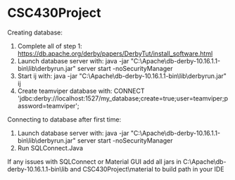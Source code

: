 # CSC430Project

Creating database:

1) Complete all of step 1: https://db.apache.org/derby/papers/DerbyTut/install_software.html
2) Launch database server with: java -jar "C:\Apache\db-derby-10.16.1.1-bin\lib\derbyrun.jar" server start -noSecurityManager
3) Start ij with: java -jar "C:\Apache\db-derby-10.16.1.1-bin\lib\derbyrun.jar" ij
4) Create teamviper database with: CONNECT 'jdbc:derby://localhost:1527/my_database;create=true;user=teamviper;password=teamviper';

Connecting to database after first time:
1) Launch database server with: java -jar "C:\Apache\db-derby-10.16.1.1-bin\lib\derbyrun.jar" server start -noSecurityManager
2) Run SQLConnect.Java

 
If any issues with SQLConnect or Material GUI add all jars in C:\Apache\db-derby-10.16.1.1-bin\lib and CSC430Project\material to build path in your IDE
